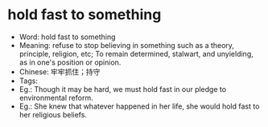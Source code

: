 # hold fast to something

- Word: hold fast to something
- Meaning:  refuse to stop believing in something such as a theory, principle, religion, etc; To remain determined, stalwart, and unyielding, as in one's position or opinion.
- Chinese: 牢牢抓住；持守
- Tags: 
- Eg.: Though it may be hard, we must hold fast in our pledge to environmental reform.
- Eg.: She knew that whatever happened in her life, she would hold fast to her religious beliefs.
